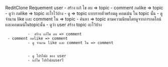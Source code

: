 ReditClone
  Requement
  user - สร้าง เเก้ ไข ลบ => topic 
     - comment กดlike => topic 
              -  ดูว่า กดlike => topic อะไรไว้บ้าง
              - ดู => topic เเบบรายตัวพร้อมดู คอมเม้น ใน topic นั้น
              - ดู จำนาน like เเละ comment ใน => topic 
              - ค้นหา => topic ตามความนิยมโดยดูจากการกดไลน์ เเละคอมเมน์ในtopicนั้น
              - ดูว่า user สร้าง topic อะไว้บ้าง
     

              -  สร้าง เเก้ไข ลบ => comment  
     - comment กดlike => comment
              - ดู จำนาน like เเละ comment ใน => comment

     
              - ดู โปรไฟล์ ของ user 
              - เเก้ไข โปรไฟล์userไ      
